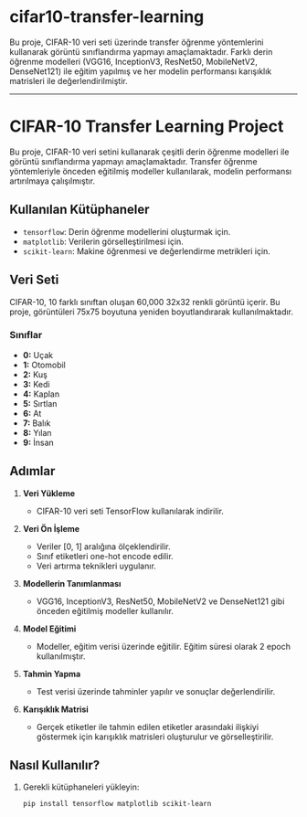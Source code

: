 # cifar10-transfer-learning
Bu proje, CIFAR-10 veri seti üzerinde transfer öğrenme yöntemlerini kullanarak görüntü sınıflandırma yapmayı amaçlamaktadır. Farklı derin öğrenme modelleri (VGG16, InceptionV3, ResNet50, MobileNetV2, DenseNet121) ile eğitim yapılmış ve her modelin performansı karışıklık matrisleri ile değerlendirilmiştir.

__________________________________________________________________________________________________________________________________________________________________________________________________________________
# CIFAR-10 Transfer Learning Project

Bu proje, CIFAR-10 veri setini kullanarak çeşitli derin öğrenme modelleri ile görüntü sınıflandırma yapmayı amaçlamaktadır. Transfer öğrenme yöntemleriyle önceden eğitilmiş modeller kullanılarak, modelin performansı artırılmaya çalışılmıştır.

## Kullanılan Kütüphaneler

- `tensorflow`: Derin öğrenme modellerini oluşturmak için.
- `matplotlib`: Verilerin görselleştirilmesi için.
- `scikit-learn`: Makine öğrenmesi ve değerlendirme metrikleri için.

## Veri Seti

CIFAR-10, 10 farklı sınıftan oluşan 60,000 32x32 renkli görüntü içerir. Bu proje, görüntüleri 75x75 boyutuna yeniden boyutlandırarak kullanılmaktadır.

### Sınıflar

- **0:** Uçak
- **1:** Otomobil
- **2:** Kuş
- **3:** Kedi
- **4:** Kaplan
- **5:** Sırtlan
- **6:** At
- **7:** Balık
- **8:** Yılan
- **9:** İnsan

## Adımlar

1. **Veri Yükleme**
   - CIFAR-10 veri seti TensorFlow kullanılarak indirilir.

2. **Veri Ön İşleme**
   - Veriler [0, 1] aralığına ölçeklendirilir.
   - Sınıf etiketleri one-hot encode edilir.
   - Veri artırma teknikleri uygulanır.

3. **Modellerin Tanımlanması**
   - VGG16, InceptionV3, ResNet50, MobileNetV2 ve DenseNet121 gibi önceden eğitilmiş modeller kullanılır.

4. **Model Eğitimi**
   - Modeller, eğitim verisi üzerinde eğitilir. Eğitim süresi olarak 2 epoch kullanılmıştır.

5. **Tahmin Yapma**
   - Test verisi üzerinde tahminler yapılır ve sonuçlar değerlendirilir.

6. **Karışıklık Matrisi**
   - Gerçek etiketler ile tahmin edilen etiketler arasındaki ilişkiyi göstermek için karışıklık matrisleri oluşturulur ve görselleştirilir.

## Nasıl Kullanılır?

1. Gerekli kütüphaneleri yükleyin:
   ```bash
   pip install tensorflow matplotlib scikit-learn
